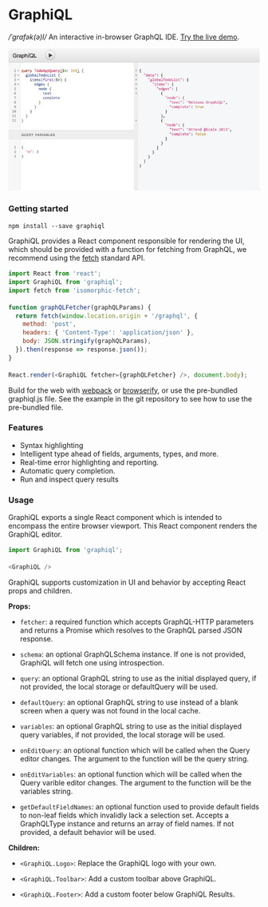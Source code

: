 GraphiQL
========

*/ˈɡrafək(ə)l/* An interactive in-browser GraphQL IDE. [Try the live demo](http://graphql-swapi.parseapp.com/graphiql/).

![](resources/graphiql.png)

### Getting started

```
npm install --save graphiql
```

GraphiQL provides a React component responsible for rendering the UI, which
should be provided with a function for fetching from GraphQL, we recommend using
the [fetch](https://fetch.spec.whatwg.org/) standard API.

```js
import React from 'react';
import GraphiQL from 'graphiql';
import fetch from 'isomorphic-fetch';

function graphQLFetcher(graphQLParams) {
  return fetch(window.location.origin + '/graphql', {
    method: 'post',
    headers: { 'Content-Type': 'application/json' },
    body: JSON.stringify(graphQLParams),
  }).then(response => response.json());
}

React.render(<GraphiQL fetcher={graphQLFetcher} />, document.body);
```

Build for the web with [webpack](http://webpack.github.io/) or
[browserify](http://browserify.org/), or use the pre-bundled graphiql.js file.
See the example in the git repository to see how to use the pre-bundled file.


### Features

* Syntax highlighting
* Intelligent type ahead of fields, arguments, types, and more.
* Real-time error highlighting and reporting.
* Automatic query completion.
* Run and inspect query results


### Usage

GraphiQL exports a single React component which is intended to encompass the
entire browser viewport. This React component renders the GraphiQL editor.

```js
import GraphiQL from 'graphiql';

<GraphiQL />
```

GraphiQL supports customization in UI and behavior by accepting React props
and children.

**Props:**

- `fetcher`: a required function which accepts GraphQL-HTTP parameters and
  returns a Promise which resolves to the GraphQL parsed JSON response.

- `schema`: an optional GraphQLSchema instance. If one is not provided,
  GraphiQL will fetch one using introspection.

- `query`: an optional GraphQL string to use as the initial displayed query,
  if not provided, the local storage or defaultQuery will be used.

- `defaultQuery`: an optional GraphQL string to use instead of a
  blank screen when a query was not found in the local cache.

- `variables`: an optional GraphQL string to use as the initial displayed
  query variables, if not provided, the local storage will be used.

- `onEditQuery`: an optional function which will be called when the Query
  editor changes. The argument to the function will be the query string.

- `onEditVariables`: an optional function which will be called when the Query
  varible editor changes. The argument to the function will be the
  variables string.

- `getDefaultFieldNames`: an optional function used to provide default fields
  to non-leaf fields which invalidly lack a selection set.
  Accepts a GraphQLType instance and returns an array of field names.
  If not provided, a default behavior will be used.

**Children:**

* `<GraphiQL.Logo>`: Replace the GraphiQL logo with your own.

* `<GraphiQL.Toolbar>`: Add a custom toolbar above GraphiQL.

* `<GraphiQL.Footer>`: Add a custom footer below GraphiQL Results.
